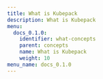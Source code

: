 ```yaml
---
title: What is Kubepack
description: What is Kubepack
menu:
  docs_0.1.0:
    identifier: what-concepts
    parent: concepts
    name: What is Kubepack
    weight: 10
menu_name: docs_0.1.0
---
```

